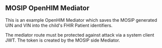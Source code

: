 ## MOSIP OpenHIM Mediator

This is an example OpenHIM Mediator which saves the MOSIP generated UIN and VIN into the child's FHIR Patient identifiers.

The mediator route must be protected against attack via a system client JWT.  The token is created by the MOSIP side Mediator.